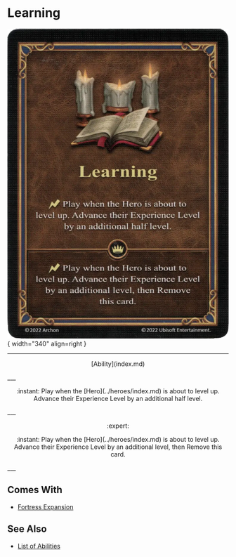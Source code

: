 # Learning

![Learning](../assets/abilities-learning.webp){ width="340" align=right }

___
<p style="text-align: center;" markdown>[Ability](index.md)</p>
___
<p style="text-align: center;" markdown>:instant: Play when the [Hero](../heroes/index.md) is about to level up. Advance their Experience Level by an additional half level.</p>
___
<p style="text-align: center;" markdown> :expert: </p>

<p style="text-align: center;" markdown>:instant: Play when the [Hero](../heroes/index.md) is about to level up. Advance their Experience Level by an additional level, then Remove this card.</p>
___


## Comes With

- [Fortress Expansion](../content/fortress_expansion.md)


## See Also

- [List of Abilities](index.md)
